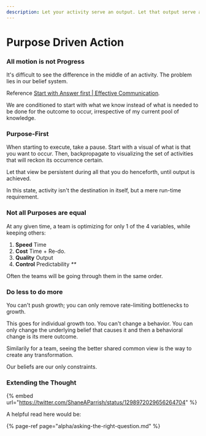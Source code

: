 ```yaml
---
description: Let your activity serve an output. Let that output serve a business purpose.
---
```


# Purpose Driven Action

### All motion is not Progress

It's difficult to see the difference in the middle of an activity. The problem lies in our belief system.

Reference [Start with Answer first \| Effective Communication](https://playbook.thevantageproject.com/operating-at-tvp/effective-communication)_._

We are conditioned to start with what we know instead of what is needed to be done for the outcome to occur, irrespective of my current pool of knowledge.

### 

### Purpose-First 

When starting to execute, take a pause. Start with a visual of what is that you want to occur. Then, backpropagate to visualizing the set of activities that will reckon its occurrence certain.

Let that view be persistent during all that you do henceforth, until output is achieved.

In this state, activity isn't the destination in itself, but a mere run-time requirement.

### 

### Not all Purposes are equal

At any given time, a team is optimizing for only 1 of the 4 variables, while keeping others:

1. **Speed** Time
2. **Cost** Time + Re-do.
3. **Quality** Output
4. **Control** Predictability _\*\*_

Often the teams will be going through them in the same order.

### 

### Do less to do more

You can't push growth; you can only remove rate-limiting bottlenecks to growth.

This goes for individual growth too. You can't change a behavior. You can only change the underlying belief that causes it and then a behavioral change is its mere outcome.

Similarily for a team, seeing the better shared common view is the way to create any transformation.

Our beliefs are our only constraints.



### Extending the Thought

{% embed url="https://twitter.com/ShaneAParrish/status/1298972029656264704" %}

A helpful read here would be: 

{% page-ref page="alpha/asking-the-right-question.md" %}



